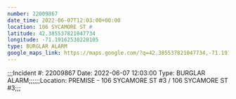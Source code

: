 ```yaml
---
number: 22009867
date_time: 2022-06-07T12:03:00+00:00
location: 106 SYCAMORE ST #
latitude: 42.385537821047734
longitude: -71.19162530228105
type: BURGLAR ALARM
google_maps_link: https://maps.google.com/?q=42.385537821047734,-71.19162530228105
---
```


;;;Incident #: 22009867  Date: 2022-06-07 12:03:00   Type: BURGLAR ALARM;;;;;;Location: PREMISE - 106 SYCAMORE ST #3 / 106 SYCAMORE ST #3;;;
